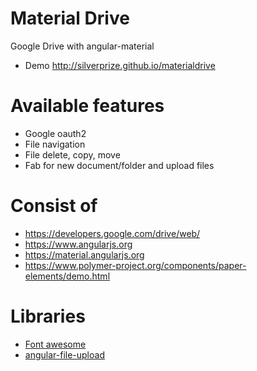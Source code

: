 Material Drive
=
Google Drive with angular-material
- Demo http://silverprize.github.io/materialdrive

Available features
=
- Google oauth2
- File navigation
- File delete, copy, move
- Fab for new document/folder and upload files

Consist of
=
- https://developers.google.com/drive/web/
- https://www.angularjs.org
- https://material.angularjs.org
- https://www.polymer-project.org/components/paper-elements/demo.html

Libraries
=
- [Font awesome](http://fontawesome.io/)
- [angular-file-upload](https://github.com/danialfarid/angular-file-upload)
